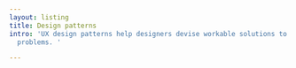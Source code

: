 ```yaml
---
layout: listing
title: Design patterns
intro: 'UX design patterns help designers devise workable solutions to common interface
  problems. '

---
```

